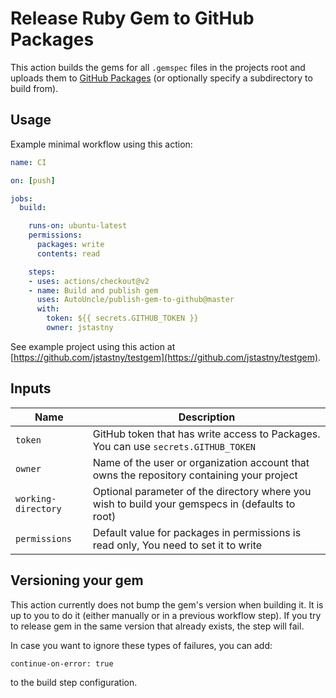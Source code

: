 # Release Ruby Gem to GitHub Packages
This action builds the gems for all `.gemspec` files in the projects root and uploads them to [GitHub Packages](https://github.com/features/packages) (or optionally specify a subdirectory to build from).

## Usage
Example minimal workflow using this action:
```yaml
name: CI

on: [push]

jobs:
  build:

    runs-on: ubuntu-latest
    permissions:
      packages: write
      contents: read

    steps:
    - uses: actions/checkout@v2
    - name: Build and publish gem
      uses: AutoUncle/publish-gem-to-github@master
      with:
        token: ${{ secrets.GITHUB_TOKEN }}
        owner: jstastny
```

See example project using this action at [https://github.com/jstastny/testgem](https://github.com/jstastny/testgem).

## Inputs

| Name                | Description                                                                                     |
| ------------------- | ----------------------------------------------------------------------------------------------- |
| `token`             | GitHub token that has write access to Packages. You can use `secrets.GITHUB_TOKEN`              |
| `owner`             | Name of the user or organization account that owns the repository containing your project       |
| `working-directory` | Optional parameter of the directory where you wish to build your gemspecs in (defaults to root) |
| `permissions`       | Default value for packages in permissions is read only, You need to set it to write             |

## Versioning your gem

This action currently does not bump the gem's version when building it. It is up to you to do it (either manually or in a previous workflow step).
If you try to release gem in the same version that already exists, the step will fail.

In case you want to ignore these types of failures, you can add:
```
continue-on-error: true
```
to the build step configuration.
